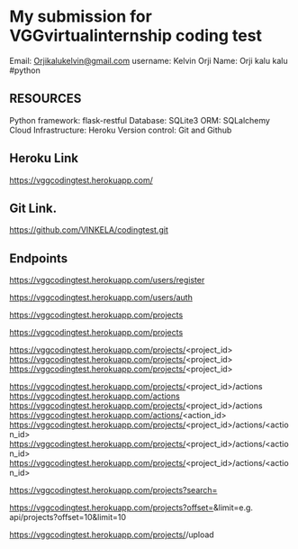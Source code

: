 # My submission for VGGvirtualinternship coding test
Email: Orjikalukelvin@gmail.com
username: Kelvin Orji
Name: Orji kalu kalu
#python 


## RESOURCES
Python
framework: flask-restful
Database: SQLite3
ORM: SQLalchemy
Cloud Infrastructure: Heroku
Version control: Git and Github


## Heroku Link
https://vggcodingtest.herokuapp.com/

## Git Link.
https://github.com/VINKELA/codingtest.git

## Endpoints
https://vggcodingtest.herokuapp.com/users/register

https://vggcodingtest.herokuapp.com/users/auth

https://vggcodingtest.herokuapp.com/projects

https://vggcodingtest.herokuapp.com/projects

https://vggcodingtest.herokuapp.com/projects/<project_id>
https://vggcodingtest.herokuapp.com/projects/<project_id>
https://vggcodingtest.herokuapp.com/projects/<project_id>

https://vggcodingtest.herokuapp.com/projects/<project_id>/actions
https://vggcodingtest.herokuapp.com/actions
https://vggcodingtest.herokuapp.com/projects/<project_id>/actions
https://vggcodingtest.herokuapp.com/actions/<action_id>
https://vggcodingtest.herokuapp.com/projects/<project_id>/actions/<action_id>
https://vggcodingtest.herokuapp.com/projects/<project_id>/actions/<action_id>
https://vggcodingtest.herokuapp.com/projects/<project_id>/actions/<action_id>


https://vggcodingtest.herokuapp.com/projects?search=<word>

https://vggcodingtest.herokuapp.com/projects?offset=<offsetValue>&limit=<limitValue>e.g. api/projects?offset=10&limit=10

https://vggcodingtest.herokuapp.com/projects/<projectId>/upload